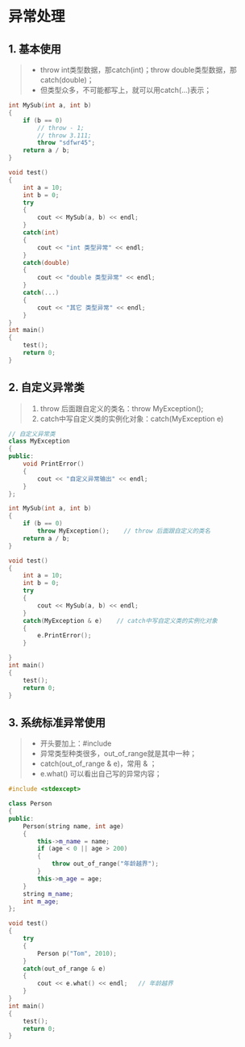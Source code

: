# 异常处理
## 1. 基本使用

> - throw int类型数据，那catch(int)；throw double类型数据，那catch(double)；
> - 但类型众多，不可能都写上，就可以用catch(...)表示；

```C++
int MySub(int a, int b)
{
	if (b == 0)
		// throw - 1;
		// throw 3.111;
		throw "sdfwr45";
	return a / b;
}

void test()
{
	int a = 10;
	int b = 0;
	try
	{
		cout << MySub(a, b) << endl;
	}
	catch(int)
	{
		cout << "int 类型异常" << endl;
	}
	catch(double)
	{
		cout << "double 类型异常" << endl;
	}
	catch(...)
	{
		cout << "其它 类型异常" << endl;
	}
}
int main() 
{
	test();
	return 0;
}
```

## 2. 自定义异常类
> 1. throw 后面跟自定义的类名：throw MyException();
> 2. catch中写自定义类的实例化对象：catch(MyException e) 

```C++
// 自定义异常类
class MyException
{
public:
	void PrintError()
	{
		cout << "自定义异常输出" << endl;
	}
};

int MySub(int a, int b)
{
	if (b == 0)
		throw MyException();    // throw 后面跟自定义的类名
	return a / b;
}

void test()
{
	int a = 10;
	int b = 0;
	try
	{
		cout << MySub(a, b) << endl;
	}
	catch(MyException & e)    // catch中写自定义类的实例化对象
	{
		e.PrintError();
	}

}
int main() 
{
	test();
	return 0;
}
```

## 3. 系统标准异常使用
> + 开头要加上：#include <stdexcept>
> + 异常类型种类很多，out_of_range就是其中一种；
> + catch(out_of_range & e)，常用 & ；
> + e.what() 可以看出自己写的异常内容；
```C++
#include <stdexcept>

class Person
{
public:
	Person(string name, int age)
	{
		this->m_name = name;
		if (age < 0 || age > 200)
		{
			throw out_of_range("年龄越界");
		}
		this->m_age = age;
	}
	string m_name;
	int m_age;
};

void test()
{
	try
	{
		Person p("Tom", 2010);
	}
	catch(out_of_range & e)
	{
		cout << e.what() << endl;   // 年龄越界
	}
}
int main() 
{
	test();
	return 0;
}
```